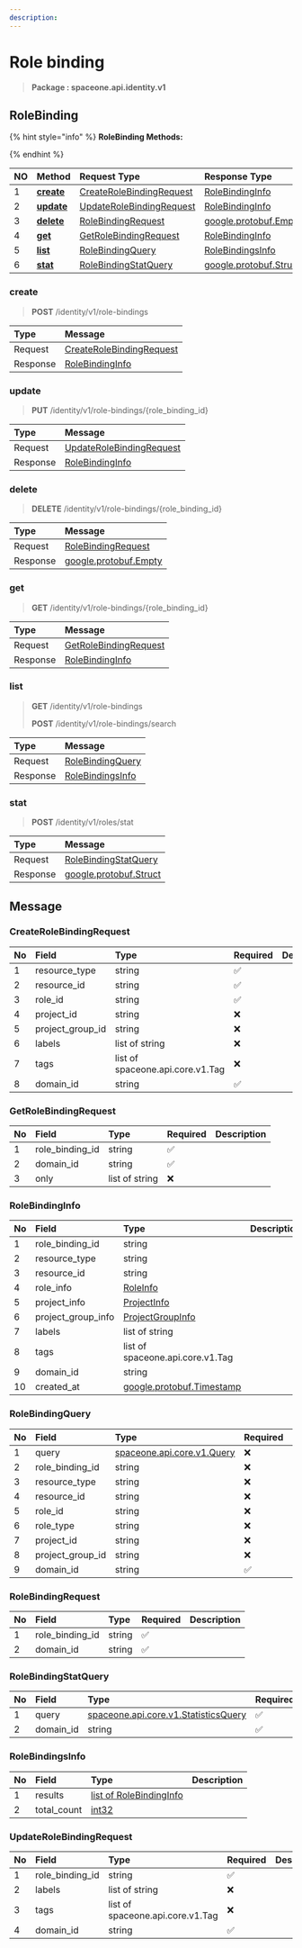 ```yaml
---
description:  
---
```

# Role binding

>  **Package : spaceone.api.identity.v1**

## RoleBinding

{% hint style="info" %}
**RoleBinding Methods:**

{%  endhint %}


| NO |  Method | Request Type | Response Type | Description |
| :--- | :--- | :--- | :--- | :--- |
| 1 | [**create**](role-binding.md#create)|   [CreateRoleBindingRequest](role-binding.md#createrolebindingrequest) |   [RoleBindingInfo](role-binding.md#rolebindinginfo) |  |
| 2 | [**update**](role-binding.md#update)|   [UpdateRoleBindingRequest](role-binding.md#updaterolebindingrequest) |   [RoleBindingInfo](role-binding.md#rolebindinginfo) |  |
| 3 | [**delete**](role-binding.md#delete)|   [RoleBindingRequest](role-binding.md#rolebindingrequest) |  [google.protobuf.Empty](https://github.com/protocolbuffers/protobuf/blob/master/src/google/protobuf/empty.proto)|  |
| 4 | [**get**](role-binding.md#get)|   [GetRoleBindingRequest](role-binding.md#getrolebindingrequest) |   [RoleBindingInfo](role-binding.md#rolebindinginfo) |  |
| 5 | [**list**](role-binding.md#list)|   [RoleBindingQuery](role-binding.md#rolebindingquery) |   [RoleBindingsInfo](role-binding.md#rolebindingsinfo) |  |
| 6 | [**stat**](role-binding.md#stat)|   [RoleBindingStatQuery](role-binding.md#rolebindingstatquery) |  [google.protobuf.Struct](https://github.com/protocolbuffers/protobuf/blob/master/src/google/protobuf/struct.proto)|  | 
 

 
### create
> **POST** /identity/v1/role-bindings
>


| Type | Message |
| :--- | :--- |
| Request | [CreateRoleBindingRequest](role-binding.md#createrolebindingrequest) |
| Response |  [RoleBindingInfo](role-binding.md#rolebindinginfo)  |
 
 

 
### update
> **PUT** /identity/v1/role-bindings/{role_binding_id}
>


| Type | Message |
| :--- | :--- |
| Request | [UpdateRoleBindingRequest](role-binding.md#updaterolebindingrequest) |
| Response |  [RoleBindingInfo](role-binding.md#rolebindinginfo)  |
 
 

 
### delete
> **DELETE** /identity/v1/role-bindings/{role_binding_id}
>


| Type | Message |
| :--- | :--- |
| Request | [RoleBindingRequest](role-binding.md#rolebindingrequest) |
| Response | [google.protobuf.Empty](https://github.com/protocolbuffers/protobuf/blob/master/src/google/protobuf/empty.proto) |
 
 

 
### get
> **GET** /identity/v1/role-bindings/{role_binding_id}
>


| Type | Message |
| :--- | :--- |
| Request | [GetRoleBindingRequest](role-binding.md#getrolebindingrequest) |
| Response |  [RoleBindingInfo](role-binding.md#rolebindinginfo)  |
 
 

 
### list
> **GET** /identity/v1/role-bindings
>
> **POST** /identity/v1/role-bindings/search



| Type | Message |
| :--- | :--- |
| Request | [RoleBindingQuery](role-binding.md#rolebindingquery) |
| Response |  [RoleBindingsInfo](role-binding.md#rolebindingsinfo)  |
 
 

 
### stat
> **POST** /identity/v1/roles/stat
>


| Type | Message |
| :--- | :--- |
| Request | [RoleBindingStatQuery](role-binding.md#rolebindingstatquery) |
| Response | [google.protobuf.Struct](https://github.com/protocolbuffers/protobuf/blob/master/src/google/protobuf/struct.proto) |


## 

## Message

### CreateRoleBindingRequest
| No | Field | Type | Required | Description |
| :--- | :--- | :--- | :--- | :--- |
| 1 | resource_type |string|✅| |
| 2 | resource_id |string|✅| |
| 3 | role_id |string|✅| |
| 4 | project_id |string|❌| |
| 5 | project_group_id |string|❌| |
| 6 | labels |list of string|❌| |
| 7 | tags |list of spaceone.api.core.v1.Tag|❌| |
| 8 | domain_id |string|✅| |

### GetRoleBindingRequest
| No | Field | Type | Required | Description |
| :--- | :--- | :--- | :--- | :--- |
| 1 | role_binding_id |string|✅| |
| 2 | domain_id |string|✅| |
| 3 | only |list of string|❌| |

### RoleBindingInfo
| No | Field | Type |  Description |
| :--- | :--- | :--- | :--- |
| 1 | role_binding_id |string | |
| 2 | resource_type |string | |
| 3 | resource_id |string | |
| 4 | role_info |[RoleInfo](role-binding.md#roleinfo) | |
| 5 | project_info |[ProjectInfo](role-binding.md#projectinfo) | |
| 6 | project_group_info |[ProjectGroupInfo](role-binding.md#projectgroupinfo) | |
| 7 | labels |list of string | |
| 8 | tags |list of spaceone.api.core.v1.Tag | |
| 9 | domain_id |string | |
| 10 | created_at |[google.protobuf.Timestamp](https://github.com/protocolbuffers/protobuf/blob/master/src/google/protobuf/timestamp.proto) | |

### RoleBindingQuery
| No | Field | Type | Required | Description |
| :--- | :--- | :--- | :--- | :--- |
| 1 | query |[spaceone.api.core.v1.Query](https://spaceone-dev.gitbook.io/api-reference/common-v1/search-query)|❌| |
| 2 | role_binding_id |string|❌| |
| 3 | resource_type |string|❌| |
| 4 | resource_id |string|❌| |
| 5 | role_id |string|❌| |
| 6 | role_type |string|❌| |
| 7 | project_id |string|❌| |
| 8 | project_group_id |string|❌| |
| 9 | domain_id |string|✅| |

### RoleBindingRequest
| No | Field | Type | Required | Description |
| :--- | :--- | :--- | :--- | :--- |
| 1 | role_binding_id |string|✅| |
| 2 | domain_id |string|✅| |

### RoleBindingStatQuery
| No | Field | Type | Required | Description |
| :--- | :--- | :--- | :--- | :--- |
| 1 | query |[spaceone.api.core.v1.StatisticsQuery](https://spaceone-dev.gitbook.io/api-reference/common-v1/statistics-query)|✅| |
| 2 | domain_id |string|✅| |

### RoleBindingsInfo
| No | Field | Type |  Description |
| :--- | :--- | :--- | :--- |
| 1 | results |[list of RoleBindingInfo](role-binding.md#rolebindinginfo) | |
| 2 | total_count |[int32](https://github.com/protocolbuffers/protobuf/blob/master/src/google/protobuf/type.proto) | |

### UpdateRoleBindingRequest
| No | Field | Type | Required | Description |
| :--- | :--- | :--- | :--- | :--- |
| 1 | role_binding_id |string|✅| |
| 2 | labels |list of string|❌| |
| 3 | tags |list of spaceone.api.core.v1.Tag|❌| |
| 4 | domain_id |string|✅| |
